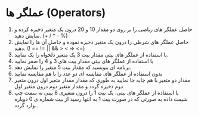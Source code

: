 # عملگر ها (Operators)

1. حاصل عملگر های ریاضی را بر روی دو مقدار 10 و 20 درون یک متغیر ذخیره کرده و نمایش دهید. (+ / * - %)
2. حاصل عملگر های شرطی را درون یک متغیر ذخیره نموده و حاصل آن ها را نمایش دهید. (! == != || && > < >= <=)
3. با استفاده از عملگر های بیتی مقدار بیت 3 یک متغیر دلخواه را یک نمایید.
4. با استفاده از عملگر های بیتی مقدار بیت های 3 و 4 را صفر نمایید
5. برنامه ای بنویسید که مقدار بیت 5 متغیر را نمایش دهد.
6. بدون استفاده از عملگر های مقایسه ای دو عدد را با هم مقایسه نمایید
7. مقدار دو متغیر با هم جابه جا نمایید به طوری که مقدار مقدار متغیر اول درون متغیر دوم ذخیره گردد و مقدار متغیر دوم درون متغیر اول
8. با استفاده از عملگر های بیتی، یک بیت 1 را درون متغیری 8 بیتی به سمت چپ شیفت داده به صورتی که در صورت بیت 1 به انتها رسید از بیت شماره ی 0 دوباره وارد گردد..
